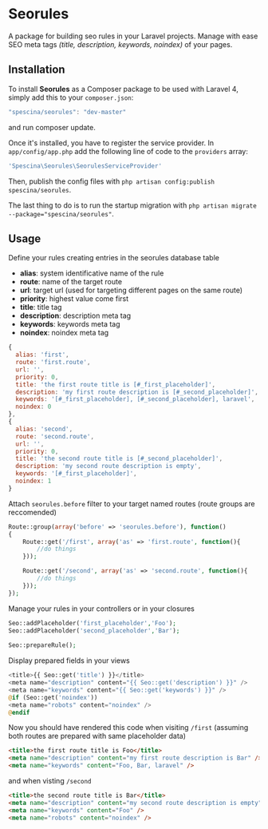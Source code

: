 # Seorules
A package for building seo rules in your Laravel projects. Manage with ease SEO meta tags _(title, description, keywords, noindex)_ of your pages.

## Installation
To install __Seorules__ as a Composer package to be used with Laravel 4, simply add this to your `composer.json`:
```javascript
"spescina/seorules": "dev-master"
```
and run composer update.

Once it's installed, you have to register the service provider. In `app/config/app.php` add the following line of code to the `providers` array:
```php
'Spescina\Seorules\SeorulesServiceProvider'
```
Then, publish the config files with `php artisan config:publish spescina/seorules`.

The last thing to do is to run the startup migration with `php artisan migrate --package="spescina/seorules"`.

## Usage
Define your rules creating entries in the seorules database table
* __alias__: system identificative name of the rule
* __route__: name of the target route
* __url__: target url (used for targeting different pages on the same route)
* __priority__: highest value come first
* __title__: title tag
* __description__: description meta tag
* __keywords__: keywords meta tag
* __noindex__: noindex meta tag

```javascript
{
  alias: 'first',
  route: 'first.route',
  url: '',
  priority: 0,
  title: 'the first route title is [#_first_placeholder]',
  description: 'my first route description is [#_second_placeholder]',
  keywords: '[#_first_placeholder], [#_second_placeholder], laravel',
  noindex: 0
},
{
  alias: 'second',
  route: 'second.route',
  url: '',
  priority: 0,
  title: 'the second route title is [#_second_placeholder]',
  description: 'my second route description is empty',
  keywords: '[#_first_placeholder]',
  noindex: 1
}
```

Attach `seorules.before` filter to your target named routes (route groups are reccomended)
```php
Route::group(array('before' => 'seorules.before'), function()
{
    Route::get('/first', array('as' => 'first.route', function(){
        //do things
    }));

    Route::get('/second', array('as' => 'second.route', function(){
        //do things
    }));
});
```
Manage your rules in your controllers or in your closures
```php
Seo::addPlaceholder('first_placeholder','Foo');
Seo::addPlaceholder('second_placeholder','Bar');
        
Seo::prepareRule();
```
Display prepared fields in your views
```php
<title>{{ Seo::get('title') }}</title>
<meta name="description" content="{{ Seo::get('description') }}" />
<meta name="keywords" content="{{ Seo::get('keywords') }}" />
@if (Seo::get('noindex'))
<meta name="robots" content="noindex" />
@endif
```

Now you should have rendered this code when visiting `/first` (assuming both routes are prepared with same placeholder data)
```html
<title>the first route title is Foo</title>
<meta name="description" content="my first route description is Bar" />
<meta name="keywords" content="Foo, Bar, laravel" />
```
and when visting `/second`
```html
<title>the second route title is Bar</title>
<meta name="description" content="my second route description is empty" />
<meta name="keywords" content="Foo" />
<meta name="robots" content="noindex" />
```
